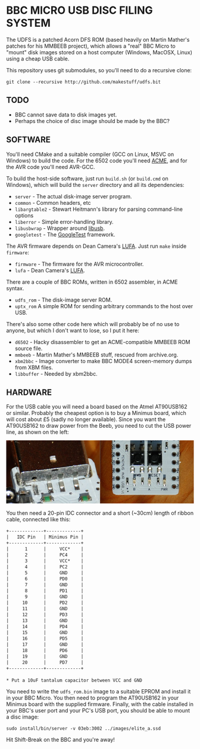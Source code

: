 # BBC MICRO USB DISC FILING SYSTEM
The UDFS is a patched Acorn DFS ROM (based heavily on Martin Mather's patches for his MMBEEB project), which allows a "real" BBC Micro to "mount" disk images stored on a host computer (Windows, MacOSX, Linux) using a cheap USB cable.

This repository uses git submodules, so you'll need to do a recursive clone:

    git clone --recursive http://github.com/makestuff/udfs.bit


## TODO
* BBC cannot save data to disk images yet.
* Perhaps the choice of disc image should be made by the BBC?


## SOFTWARE
You'll need CMake and a suitable compiler (GCC on Linux, MSVC on Windows) to build the code. For the 6502 code you'll need [ACME](http://www.esw-heim.tu-clausthal.de/~marco/smorbrod/acme), and for the AVR code you'll need AVR-GCC.

To build the host-side software, just run `build.sh` (or `build.cmd` on Windows), which will build the `server` directory and all its dependencies:

* `server` - The actual disk-image server program.
* `common` - Common headers, etc
* `libargtable2` - Stewart Heitmann's library for parsing command-line options
* `liberror` - Simple error-handling library.
* `libusbwrap` - Wrapper around [libusb](https://libusb.info).
* `googletest` - The [GoogleTest](https://github.com/google/googletest) framework.

The AVR firmware depends on Dean Camera's [LUFA](http://www.fourwalledcubicle.com/LUFA.php). Just run `make` inside `firmware`:

* `firmware` - The firmware for the AVR microcontroller.
* `lufa` - Dean Camera's [LUFA](http://www.fourwalledcubicle.com/LUFA.php).

There are a couple of BBC ROMs, written in 6502 assembler, in ACME syntax.

* `udfs_rom` - The disk-image server ROM.
* `uptx_rom` A simple ROM for sending arbitrary commands to the host over USB.

There's also some other code here which will probably be of no use to anyone, but which I don't want to lose, so I put it here:

* `d6502`     - Hacky disassembler to get an ACME-compatible MMBEEB ROM source file.
* `mmbeeb`    - Martin Mather's MMBEEB stuff, rescued from archive.org.
* `xbm2bbc`   - Image converter to make BBC MODE4 screen-memory dumps from XBM files.
* `libbuffer` - Needed by xbm2bbc.


## HARDWARE
For the USB cable you will need a board based on the Atmel AT90USB162 or similar. Probably the cheapest option is to buy a Minimus board, which will cost about £5 (sadly no longer available). Since you want the AT90USB162 to draw power from the Beeb, you need to cut the USB power line, as shown on the left:

![Cut USB's +5V](cut-vcc.jpg)

You then need a 20-pin IDC connector and a short (~30cm) length of ribbon cable, connected like this:

    +-------------+-------------+
    |   IDC Pin   | Minimus Pin |
    +-------------+-------------+
    |      1      |     VCC*    |
    |      2      |     PC4     |
    |      3      |     VCC*    |
    |      4      |     PC2     |
    |      5      |     GND     |
    |      6      |     PD0     |
    |      7      |     GND     |
    |      8      |     PD1     |
    |      9      |     GND     |
    |     10      |     PD2     |
    |     11      |     GND     |
    |     12      |     PD3     |
    |     13      |     GND     |
    |     14      |     PD4     |
    |     15      |     GND     |
    |     16      |     PD5     |
    |     17      |     GND     |
    |     18      |     PD6     |
    |     19      |     GND     |
    |     20      |     PD7     |
    +-------------+-------------+
    
    * Put a 10uF tantalum capacitor between VCC and GND

You need to write the `udfs_rom.bin` image to a suitable EPROM and install it in your BBC Micro. You then need to program the AT90USB162 in your Minimus board with the supplied firmware. Finally, with the cable installed in your BBC's user port and your PC's USB port, you should be able to mount a disc image:

    sudo install/bin/server -v 03eb:3002 ../images/elite_a.ssd

Hit Shift-Break on the BBC and you're away!
